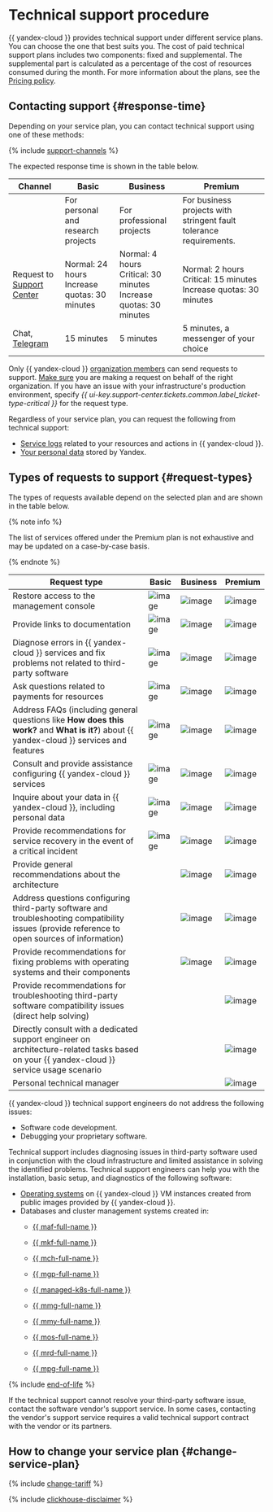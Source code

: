 
# Technical support procedure

{{ yandex-cloud }} provides technical support under different service plans. You can choose the one that best suits you. The cost of paid technical support plans includes two components: fixed and supplemental. The supplemental part is calculated as a percentage of the cost of resources consumed during the month. For more information about the plans, see the [Pricing policy](pricing.md).

## Contacting support {#response-time}

Depending on your service plan, you can contact technical support using one of these methods:

{% include [support-channels](../_includes/support/channels.md) %}

The expected response time is shown in the table below.


| Channel | Basic | Business | Premium |
|----------------------------------------------------------------------------------|-----------------------------------------------|-----------------------------------------------------------------------|-----------------------------------------------------------------------|
|                                                                                  | For personal and research projects | For professional projects | For business projects with stringent fault tolerance requirements. |
| Request to [Support Center](support-center.md) | Normal: 24 hours<br>Increase quotas: 30 minutes | Normal: 4 hours<br>Critical: 30 minutes<br>Increase quotas: 30 minutes | Normal: 2 hours<br>Critical: 15 minutes<br>Increase quotas: 30 minutes |
| Chat, [Telegram](tg-chat.md) | 15 minutes | 5 minutes | 5 minutes, a messenger of your choice |



Only {{ yandex-cloud }} [organization members](../organization/concepts/membership.md) can send requests to support. [Make sure](./support-center.md#before-you-begin) you are making a request on behalf of the right organization. If you have an issue with your infrastructure's production environment, specify _{{ ui-key.support-center.tickets.common.label_ticket-type-critical }}_ for the request type.

Regardless of your service plan, you can request the following from technical support:

* [Service logs](request.md#logs) related to your resources and actions in {{ yandex-cloud }}.
* [Your personal data](request.md#personal) stored by Yandex.

## Types of requests to support {#request-types}

The types of requests available depend on the selected plan and are shown in the table below.


{% note info %}

The list of services offered under the Premium plan is not exhaustive and may be updated on a case-by-case basis.

{% endnote %}

| Request type | Basic | Business | Premium |
|---------------------------------------------------------------------------------------------------------------------------------------------------------------------------|-------------------------------------|-------------------------------------|-------------------------------------|
| Restore access to the management console | ![image](../_assets/common/yes.svg) | ![image](../_assets/common/yes.svg) | ![image](../_assets/common/yes.svg) |
| Provide links to documentation | ![image](../_assets/common/yes.svg) | ![image](../_assets/common/yes.svg) | ![image](../_assets/common/yes.svg) |
| Diagnose errors in {{ yandex-cloud }} services and fix problems not related to third-party software | ![image](../_assets/common/yes.svg) | ![image](../_assets/common/yes.svg) | ![image](../_assets/common/yes.svg) |
| Ask questions related to payments for resources | ![image](../_assets/common/yes.svg) | ![image](../_assets/common/yes.svg) | ![image](../_assets/common/yes.svg) |
| Address FAQs (including general questions like **How does this work?** and **What is it?**) about {{ yandex-cloud }} services and features | ![image](../_assets/common/yes.svg) | ![image](../_assets/common/yes.svg) | ![image](../_assets/common/yes.svg) |
| Consult and provide assistance configuring {{ yandex-cloud }} services | ![image](../_assets/common/yes.svg) | ![image](../_assets/common/yes.svg) | ![image](../_assets/common/yes.svg) |
| Inquire about your data in {{ yandex-cloud }}, including personal data | ![image](../_assets/common/yes.svg) | ![image](../_assets/common/yes.svg) | ![image](../_assets/common/yes.svg) |
| Provide recommendations for service recovery in the event of a critical incident | ![image](../_assets/common/yes.svg) | ![image](../_assets/common/yes.svg) | ![image](../_assets/common/yes.svg) |
| Provide general recommendations about the architecture |                                     | ![image](../_assets/common/yes.svg) | ![image](../_assets/common/yes.svg) |
| Address questions configuring third-party software and troubleshooting compatibility issues (provide reference to open sources of information) |                                     | ![image](../_assets/common/yes.svg) | ![image](../_assets/common/yes.svg) |
| Provide recommendations for fixing problems with operating systems and their components |                                     | ![image](../_assets/common/yes.svg) | ![image](../_assets/common/yes.svg) |
| Provide recommendations for troubleshooting third-party software compatibility issues (direct help solving) |                                     |                                     | ![image](../_assets/common/yes.svg) |
| Directly consult with a dedicated support engineer on architecture-related tasks based on your {{ yandex-cloud }} service usage scenario |                                     |                                     | ![image](../_assets/common/yes.svg) |
| Personal technical manager |                                     |                                     | ![image](../_assets/common/yes.svg) |



{{ yandex-cloud }} technical support engineers do not address the following issues:
* Software code development.
* Debugging your proprietary software.

Technical support includes diagnosing issues in third-party software used in conjunction with the cloud infrastructure and limited assistance in solving the identified problems. Technical support engineers can help you with the installation, basic setup, and diagnostics of the following software:

- [Operating systems](https://yandex.cloud/en/marketplace?categories=os) on {{ yandex-cloud }} VM instances created from public images provided by {{ yandex-cloud }}.
- Databases and cluster management systems created in:
    - [{{ maf-full-name }}](../managed-airflow)
    - [{{ mkf-full-name }}](../managed-kafka/index.yaml)
    - [{{ mch-full-name }}](../managed-clickhouse/index.yaml)

    - [{{ mgp-full-name }}](../managed-greenplum/index.yaml)
    - [{{ managed-k8s-full-name }}](../managed-kubernetes/index.yaml)
    - [{{ mmg-full-name }}](../managed-mongodb/index.yaml)
    - [{{ mmy-full-name }}](../managed-mysql/index.yaml)
    - [{{ mos-full-name }}](../managed-opensearch/index.yaml)
    - [{{ mrd-full-name }}](../managed-redis/index.yaml)
    - [{{ mpg-full-name }}](../managed-postgresql/index.yaml)

{% include [end-of-life](../_includes/compute/end-of-life.md) %}

If the technical support cannot resolve your third-party software issue, contact the software vendor's support service. In some cases, contacting the vendor's support service requires a valid technical support contract with the vendor or its partners.

## How to change your service plan {#change-service-plan}

{% include [change-tariff](../_includes/support/change-pricing.md) %}

{% include [clickhouse-disclaimer](../_includes/clickhouse-disclaimer.md) %}

